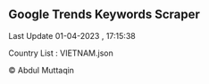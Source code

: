 

## Google Trends Keywords Scraper 
 
Last Update 01-04-2023 , 17:15:38

Country List :
VIETNAM.json



© Abdul Muttaqin 

